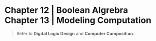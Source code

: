 # Chapter 12 | Boolean Algrebra <br/> Chapter 13 | Modeling Computation

> Refer to **Digital Logic Design** and **Computer Composition**.